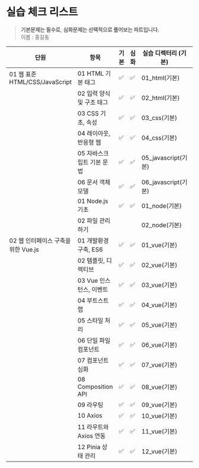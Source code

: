 # 실습 체크 리스트

> **기본문제는 필수로**, **심화문제는 선택적으로 풀어보는 파트입니다.**  
> 이름 : 홍길동

| 단원                               | 항목                          | 기본       | 심화       | 실습 디렉터리 (기본) | 실습 디렉터리 (심화) |
|------------------------------------|-------------------------------|------------|------------|----------------------|----------------------|
| 01 웹 표준 HTML/CSS/JavaScript    | 01 HTML 기본 태그             | ✅ | ✅ | 01_html(기본)        | 01_html(심화)        |
|                                    | 02 입력 양식 및 구조 태그     | ✅ | ✅ | 02_html(기본)        | 02_html(심화)        |
|                                    | 03 CSS 기초, 속성             | ✅ | ✅ | 03_css(기본)         | 03_css(심화)         |
|                                    | 04 레이아웃, 반응형 웹        | ✅ | ✅ | 04_css(기본)         | 04_css(심화)         |
|                                    | 05 자바스크립트 기본 문법     | ✅ | ✅ | 05_javascript(기본)  | 05_javascript(심화)  |
|                                    | 06 문서 객체 모델             | ✅ | ✅ | 06_javascript(기본)  | 06_javascript(심화)  |
|                                    | 01 Node.js 기초               | ✅ | ✅ | 01_node(기본)        | 01_node(심화)        |
|                                    | 02 파일 관리하기              |  |  | 02_node(기본)        | 02_node(심화)        |
| 02 웹 인터페이스 구축을 위한 Vue.js | 01 개발환경 구축, ES6         | ✅ | ✅ | 01_vue(기본)         | 01_vue(심화)         |
|                                    | 02 템플릿, 디렉티브           | ✅ | ✅ | 02_vue(기본)         | 02_vue(심화)         |
|                                    | 03 Vue 인스턴스, 이벤트       | ✅ | ✅ | 03_vue(기본)         | 03_vue(심화)         |
|                                    | 04 부트스트랩                 | ✅ | ✅ | 04_vue(기본)         | 04_vue(심화)         |
|                                    | 05 스타일 처리                | ✅ | ✅ | 05_vue(기본)         | 05_vue(심화)         |
|                                    | 06 단일 파일 컴포넌트         | ✅ | ✅ | 06_vue(기본)         | 06_vue(심화)         |
|                                    | 07 컴포넌트 심화              | ✅ | ✅ | 07_vue(기본)         | 07_vue(심화)         |
|                                    | 08 Composition API           | ✅ | ✅ | 08_vue(기본)         | 08_vue(심화)         |
|                                    | 09 라우팅                     | ✅ | ✅ | 09_vue(기본)         | 09_vue(심화)         |
|                                    | 10 Axios                     | ✅ | ✅ | 10_vue(기본)         | 10_vue(심화)         |
|                                    | 11 라우트와 Axios 연동        | ✅ |✅ | 11_vue(기본)         | 11_vue(심화)         |
|                                    | 12 Pinia 상태 관리           | ✅ |✅ | 12_vue(기본)         | 12_vue(심화)         |
